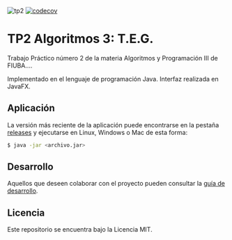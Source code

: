![tp2](https://github.com/nspiguleman/algo3_tp2/actions/workflows/build.yml/badge.svg) [![codecov](https://codecov.io/gh/nspiguelman/algo3_tp2/branch/master/graph/badge.svg)](https://codecov.io/gh/nspiguelman/algo3_tp2)

# TP2 Algoritmos 3: T.E.G. 

Trabajo Práctico número 2 de la materia Algoritmos y Programación III de FIUBA....

Implementado en el lenguaje de programación Java. Interfaz realizada en JavaFX.

## Aplicación

La versión más reciente de la aplicación puede encontrarse en la pestaña [releases](https://github.com/nspiguelman/algo3_tp2/releases/latest) y ejecutarse en Linux, Windows o Mac de esta forma:

```bash
$ java -jar <archivo.jar>
```

## Desarrollo

Aquellos que deseen colaborar con el proyecto pueden consultar la [guía de desarrollo](./docs/Desarrollo.md).

## Licencia

Este repositorio se encuentra bajo la Licencia MIT.


